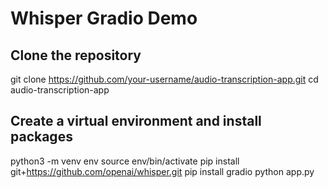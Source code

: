 # Whisper Gradio Demo

## Clone the repository
git clone https://github.com/your-username/audio-transcription-app.git
cd audio-transcription-app

## Create a virtual environment and install packages
python3 -m venv env
source env/bin/activate
pip install git+https://github.com/openai/whisper.git 
pip install gradio
python app.py